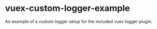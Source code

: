 # vuex-custom-logger-example
An example of a custom logger setup for the included vuex logger plugin.
